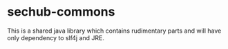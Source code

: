 <!-- SPDX-License-Identifier: MIT --->
# sechub-commons

This is a shared java library which contains rudimentary parts and will have only dependency to
slf4j and JRE.
